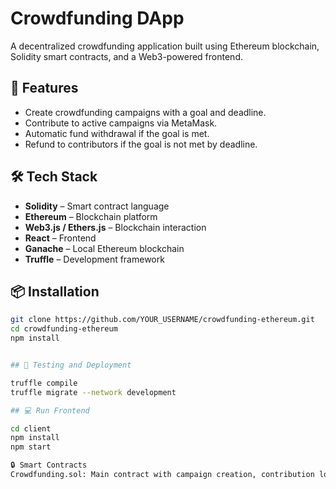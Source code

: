 # Crowdfunding DApp

A decentralized crowdfunding application built using Ethereum blockchain, Solidity smart contracts, and a Web3-powered frontend.

## 🚀 Features

- Create crowdfunding campaigns with a goal and deadline.
- Contribute to active campaigns via MetaMask.
- Automatic fund withdrawal if the goal is met.
- Refund to contributors if the goal is not met by deadline.

## 🛠️ Tech Stack

- **Solidity** – Smart contract language
- **Ethereum** – Blockchain platform
- **Web3.js / Ethers.js** – Blockchain interaction
- **React** – Frontend
- **Ganache** – Local Ethereum blockchain
- **Truffle** – Development framework

## 📦 Installation

```bash
git clone https://github.com/YOUR_USERNAME/crowdfunding-ethereum.git
cd crowdfunding-ethereum
npm install


## 🧪 Testing and Deployment

truffle compile
truffle migrate --network development

## 💻 Run Frontend

cd client
npm install
npm start

🔒 Smart Contracts
Crowdfunding.sol: Main contract with campaign creation, contribution logic, withdrawal and refund.

